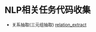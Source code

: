 # NLP相关任务代码收集
* 关系抽取(三元组抽取)  [relation_extract](https://github.com/xiaoxiong74/SomeNlp/tree/master/relation_extract)
 